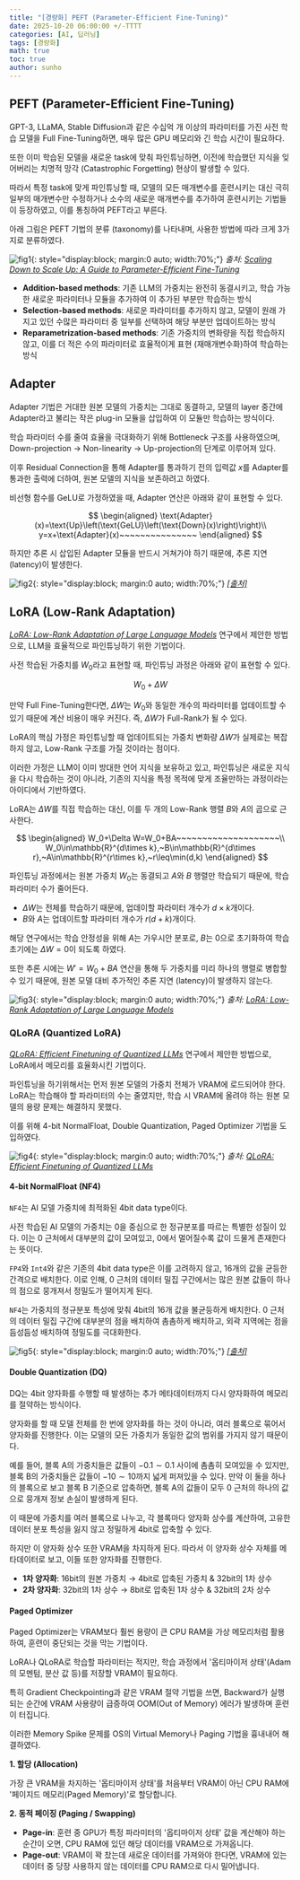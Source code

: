 ```yaml
---
title: "[경량화] PEFT (Parameter-Efficient Fine-Tuning)"
date: 2025-10-20 06:00:00 +/-TTTT
categories: [AI, 딥러닝]
tags: [경량화]
math: true
toc: true
author: sunho
---
```


## PEFT (Parameter-Efficient Fine-Tuning)

GPT-3, LLaMA, Stable Diffusion과 같은 수십억 개 이상의 파라미터를 가진  사전 학습 모델을 Full Fine-Tuning하면, 매우 많은 GPU 메모리와 긴 학습 시간이 필요하다.

또한 이미 학습된 모델을 새로운 task에 맞춰 파인튜닝하면, 이전에 학습했던 지식을 잊어버리는 치명적 망각 (Catastrophic Forgetting) 현상이 발생할 수 있다.

따라서 특정 task에 맞게 파인튜닝할 때, 모델의 모든 매개변수를 훈련시키는 대신 극히 일부의 매개변수만 수정하거나 소수의 새로운 매개변수를 추가하여 훈련시키는 기법들이 등장하였고, 이를 통칭하여 PEFT라고 부른다.

아래 그림은 PEFT 기법의 분류 (taxonomy)를 나타내며, 사용한 방법에 따라 크게 3가지로 분류하였다.

![fig1](dl/lightweight/1-1.png){: style="display:block; margin:0 auto; width:70%;"}
_출처: [Scaling Down to Scale Up: A Guide to Parameter-Efficient Fine-Tuning](https://arxiv.org/abs/2303.15647)_

- **Addition-based methods**: 기존 LLM의 가중치는 완전히 동결시키고, 학습 가능한 새로운 파라미터나 모듈을 추가하여 이 추가된 부분만 학습하는 방식
- **Selection-based methods**: 새로운 파라미터를 추가하지 않고, 모델이 원래 가지고 있던 수많은 파라미터 중 일부를 선택하여 해당 부분만 업데이트하는 방식
- **Reparametrization-based methods**: 기존 가중치의 변화량을 직접 학습하지 않고, 이를 더 적은 수의 파라미터로 효율적이게 표현 (재매개변수화)하여 학습하는 방식

## Adapter

Adapter 기법은 거대한 원본 모델의 가중치는 그대로 동결하고, 모델의 layer 중간에 Adapter라고 불리는 작은 plug-in 모듈을 삽입하여 이 모듈만 학습하는 방식이다.

학습 파라미터 수를 줄여 효율을 극대화하기 위해 Bottleneck 구조를 사용하였으며, Down-projection → Non-linearity → Up-projection의 단계로 이루어져 있다. 

이후 Residual Connection을 통해 Adapter를 통과하기 전의 입력값 $x$를 Adapter를 통과한 출력에 더하여, 원본 모델의 지식을 보존하려고 하였다.

비선형 함수를 GeLU로 가정하였을 때, Adapter 연산은 아래와 같이 표현할 수 있다.

$$
\begin{aligned}
\text{Adapter}(x)=\text{Up}\left(\text{GeLU}\left(\text{Down}(x)\right)\right)\\
y=x+\text{Adapter}(x)~~~~~~~~~~~~~~~
\end{aligned}
$$

하지만 추론 시 삽입된 Adapter 모듈을 반드시 거쳐가야 하기 때문에, 추론 지연 (latency)이 발생한다.

![fig2](dl/lightweight/1-2.png){: style="display:block; margin:0 auto; width:70%;"}
_[[출처]](https://www.researchgate.net/figure/Adapter-injects-two-serial-adapters-into-each-transformer-block-8-One-adapter-is_fig1_391741188)_

## LoRA (Low-Rank Adaptation)

[*LoRA: Low-Rank Adaptation of Large Language Models*](https://arxiv.org/abs/2106.09685) 연구에서 제안한 방법으로, LLM을 효율적으로 파인튜닝하기 위한 기법이다.

사전 학습된 가중치를 $W_0$라고 표현할 때, 파인튜닝 과정은 아래와 같이 표현할 수 있다.

$$
W_0+\Delta W
$$

만약 Full Fine-Tuning한다면, $\Delta W$는 $W_0$와 동일한 개수의 파라미터를 업데이트할 수 있기 때문에 계산 비용이 매우 커진다. 즉, $\Delta W$가 Full-Rank가 될 수 있다.

LoRA의 핵심 가정은 파인튜닝할 때 업데이트되는 가중치 변화량 $\Delta W$가 실제로는 복잡하지 않고, Low-Rank 구조를 가질 것이라는 점이다.

이러한 가정은 LLM이 이미 방대한 언어 지식을 보유하고 있고, 파인튜닝은 새로운 지식을 다시 학습하는 것이 아니라, 기존의 지식을 특정 목적에 맞게 조율만하는 과정이라는 아이디에서 기반하였다.

LoRA는 $\Delta W$를 직접 학습하는 대신, 이를 두 개의 Low-Rank 행렬 $B$와 $A$의 곱으로 근사한다.

$$
\begin{aligned}
W_0+\Delta W=W_0+BA~~~~~~~~~~~~~~~~~~~~\\
W_0\in\mathbb{R}^{d\times k},~B\in\mathbb{R}^{d\times r},~A\in\mathbb{R}^{r\times k},~r\leq\min(d,k)
\end{aligned}
$$

파인튜닝 과정에서는 원본 가중치 $W_0$는 동결되고 $A$와 $B$ 행렬만 학습되기 때문에, 학습 파라미터 수가 줄어든다.

- $\Delta W$는 전체를 학습하기 때문에, 업데이할 파라미터 개수가 $d\times k$개이다.
- $B$와 $A$는 업데이트할 파라미터 개수가 $r(d+k)$개이다.

해당 연구에서는 학습 안정성을 위해 $A$는 가우시안 분포로, $B$는 0으로 초기화하여 학습 초기에는 $\Delta W = 0$이 되도록 하였다.

또한 추론 시에는 $W' = W_0 + BA$ 연산을 통해 두 가중치를 미리 하나의 행렬로 병합할 수 있기 때문에, 원본 모델 대비 추가적인 추론 지연 (latency)이 발생하지 않는다.

![fig3](dl/lightweight/1-3.png){: style="display:block; margin:0 auto; width:70%;"}
_출처: [LoRA: Low-Rank Adaptation of Large Language Models](https://arxiv.org/abs/2106.09685)_

### QLoRA (Quantized LoRA)

[*QLoRA: Efficient Finetuning of Quantized LLMs*](https://arxiv.org/abs/2305.14314) 연구에서 제안한 방법으로, LoRA에서 메모리를 효율화시킨 기법이다.

파인튜닝을 하기위해서는 먼저 원본 모델의 가중치 전체가 VRAM에 로드되어야 한다. LoRA는 학습해야 할 파라미터의 수는 줄였지만, 학습 시 VRAM에 올려야 하는 원본 모델의 용량 문제는 해결하지 못했다.

이를 위해 4-bit NormalFloat, Double Quantization, Paged Optimizer 기법을 도입하였다.

![fig4](dl/lightweight/1-4.png){: style="display:block; margin:0 auto; width:70%;"}
_출처: [QLoRA: Efficient Finetuning of Quantized LLMs](https://arxiv.org/abs/2305.14314)_

#### 4-bit NormalFloat (NF4)

`NF4`는 AI 모델 가중치에 최적화된 4bit data type이다.

사전 학습된 AI 모델의 가중치는 $0$을 중심으로 한 정규분포를 따르는 특별한 성질이 있다. 이는 $0$ 근처에서 대부분의 값이 모여있고, $0$에서 멀어질수록 값이 드물게 존재한다는 뜻이다.

`FP4`와 `Int4`와 같은 기존의 4bit data type은 이를 고려하지 않고, 16개의 값을 균등한 간격으로 배치한다. 이로 인해, $0$ 근처의 데이터 밀집 구간에서는 많은 원본 값들이 하나의 점으로 뭉개져서 정밀도가 떨어지게 된다.

`NF4`는 가중치의 정규분포 특성에 맞춰 4bit의 16개 값을 불균등하게 배치한다. $0$ 근처의 데이터 밀집 구간에 대부분의 점을 배치하여 촘촘하게 배치하고, 외곽 지역에는 점을 듬성듬성 배치하여 정밀도를 극대화한다.

![fig5](dl/lightweight/1-5.png){: style="display:block; margin:0 auto; width:70%;"}
_[[출처]](https://www.ai-bites.net/qlora-train-your-llms-on-a-single-gpu/)_

#### Double Quantization (DQ)

DQ는 4bit 양자화를 수행할 때 발생하는 추가 메타데이터까지 다시 양자화하여 메모리를 절약하는 방식이다.

양자화를 할 때 모델 전체를 한 번에 양자화를 하는 것이 아니라, 여러 블록으로 묶어서 양자화를 진행한다. 이는 모델의 모든 가중치가 동일한 값의 범위를 가지지 않기 때문이다.

예를 들어, 블록 A의 가중치들은 값들이 $-0.1\sim0.1$ 사이에 촘촘히 모여있을 수 있지만, 블록 B의 가중치들은 값들이 $-10\sim10$까지 넓게 퍼져있을 수 있다. 만약 이 둘을 하나의 블록으로 보고 블록 B 기준으로 압축하면, 블록 A의 값들이 모두 $0$ 근처의 하나의 값으로 뭉개져 정보 손실이 발생하게 된다.

이 때문에 가중치를 여러 블록으로 나누고, 각 블록마다 양자화 상수를 계산하여, 고유한 데이터 분포 특성을 잃지 않고 정밀하게 4bit로 압축할 수 있다.

하지만 이 양자화 상수 또한 VRAM을 차지하게 된다. 따라서 이 양자화 상수 자체를 메타데이터로 보고, 이들 또한 양자화를 진행한다.

- **1차 양자화**: 16bit의 원본 가중치 → 4bit로 압축된 가중치 & 32bit의 1차 상수
- **2차 양자화**: 32bit의 1차 상수 → 8bit로 압축된 1차 상수 & 32bit의 2차 상수

#### Paged Optimizer

Paged Optimizer는 VRAM보다 훨씬 용량이 큰 CPU RAM을 가상 메모리처럼 활용하여, 훈련이 중단되는 것을 막는 기법이다.

LoRA나 QLoRA로 학습할 파라미터는 적지만, 학습 과정에서 '옵티마이저 상태'(Adam의 모멘텀, 분산 값 등)를 저장할 VRAM이 필요하다.

특히 Gradient Checkpointing과 같은 VRAM 절약 기법을 쓰면, Backward가 실행되는 순간에 VRAM 사용량이 급증하여 OOM(Out of Memory) 에러가 발생하며 훈련이 터집니다.

이러한 Memory Spike 문제를 OS의 Virtual Memory나 Paging 기법을 흉내내어 해결하였다.

**1. 할당 (Allocation)**

가장 큰 VRAM을 차지하는 '옵티마이저 상태'를 처음부터 VRAM이 아닌 CPU RAM에 '페이지드 메모리(Paged Memory)'로 할당합니다.

**2. 동적 페이징 (Paging / Swapping)**

- **Page-in**: 훈련 중 GPU가 특정 파라미터의 '옵티마이저 상태' 값을 계산해야 하는 순간이 오면, CPU RAM에 있던 해당 데이터를 VRAM으로 가져옵니다.
- **Page-out**: VRAM이 꽉 찼는데 새로운 데이터를 가져와야 한다면, VRAM에 있는 데이터 중 당장 사용하지 않는 데이터를 CPU RAM으로 다시 밀어냅니다.
